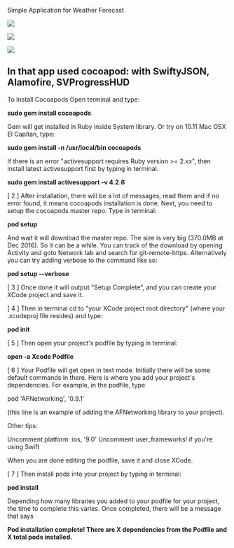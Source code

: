 Simple Application for Weather Forecast 

<a target="_blank" href="https://imageshack.com/i/pnNepEUbp"><img src="https://imagizer.imageshack.com/v2/xq90/923/NepEUb.png" border="0"></a>


<a target="_blank" href="https://imageshack.com/i/pmYzMNqrp"><img src="https://imagizer.imageshack.com/v2/xq90/922/YzMNqr.png" border="0"></a>

<a target="_blank" href="https://imageshack.com/i/pmYzMNqrp"><img src="https://imagizer.imageshack.com/v2/xq90/922/YzMNqr.png" border="0"></a>

## In that app used cocoapod: with SwiftyJSON, Alamofire, SVProgressHUD

To Install Cocoapods
Open terminal and type:

**sudo gem install cocoapods**

Gem will get installed in Ruby inside System library. Or try on 10.11 Mac OSX El Capitan, type:

**sudo gem install -n /usr/local/bin cocoapods**

If there is an error "activesupport requires Ruby version >= 2.xx", then install latest activesupport first by typing in terminal.

**sudo gem install activesupport -v 4.2.6**

[ 2 ] After installation, there will be a lot of messages, read them and if no error found, it means cocoapods installation is done. Next, you need to setup the cocoapods master repo. Type in terminal:

**pod setup**

And wait it will download the master repo. The size is very big (370.0MB at Dec 2016). So it can be a while. You can track of the download by opening Activity and goto Network tab and search for git-remote-https. Alternatively you can try adding verbose to the command like so:

**pod setup --verbose**

[ 3 ] Once done it will output "Setup Complete", and you can create your XCode project and save it.

[ 4 ] Then in terminal cd to "your XCode project root directory" (where your .xcodeproj file resides) and type:

**pod init**

[ 5 ] Then open your project's podfile by typing in terminal:

**open -a Xcode Podfile**

[ 6 ] Your Podfile will get open in text mode. Initially there will be some default commands in there. Here is where you add your project's dependencies. For example, in the podfile, type

pod 'AFNetworking', '0.9.1'

(this line is an example of adding the AFNetworking library to your project).

Other tips:

Uncomment platform :ios, '9.0' Uncomment user_frameworks! if you're using Swift

When you are done editing the podfile, save it and close XCode.

[ 7 ] Then install pods into your project by typing in terminal:

**pod install**

Depending how many libraries you added to your podfile for your project, the time to complete this varies. Once completed, there will be a message that says

**Pod installation complete! There are X dependencies from the Podfile and X total pods installed.**

